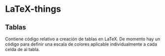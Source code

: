 # LaTeX-things

## Tablas
Contiene código relativo a creación de tablas en LaTeX. De momento hay un código para definir una escala de colores aplicable individualmente a cada celda de al tabla.
